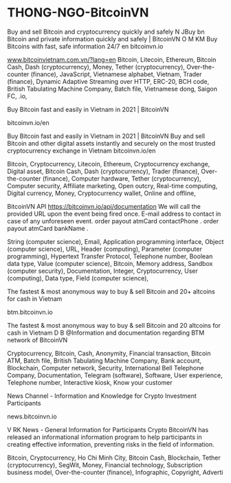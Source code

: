 # THONG-NGO-BitcoinVN
Buy and sell Bitcoin and cryptocurrency quickly and safely
N JBuy bn Bitcoin and private information quickly and safely |  BitcoinVN O M KM Buy Bitcoins with fast, safe information 24/7 en bitcoinvn.io

 www.bitcoinvietnam.com.vn/?lang=en Bitcoin, Litecoin, Ethereum, Bitcoin Cash, Dash (cryptocurrency), Money, Tether (cryptocurrency), 
 Over-the-counter (finance), JavaScript, Vietnamese alphabet, Vietnam, Trader  (finance), Dynamic Adaptive Streaming over HTTP, ERC-20, 
 BCH code, British Tabulating Machine Company, Batch file, Vietnamese dong, Saigon FC, .io, 
 
 Buy Bitcoin fast and easily in Vietnam in 2021 | BitcoinVN

 bitcoinvn.io/en

Buy Bitcoin fast and easily in Vietnam in 2021 | BitcoinVN Buy and sell Bitcoin and other digital assets instantly and securely on the most trusted cryptocurrency exchange in Vietnam bitcoinvn.io/en

Bitcoin, Cryptocurrency, Litecoin, Ethereum, Cryptocurrency exchange, Digital asset, Bitcoin Cash, Dash (cryptocurrency), Trader (finance), Over-the-counter (finance), 
Computer hardware, Tether (cryptocurrency), Computer security, Affiliate marketing, Open outcry, Real-time computing, Digital currency, Money, Cryptocurrency wallet, Online and offline, 

BitcoinVN API
https://bitcoinvn.io/api/documentation We will call the provided URL upon the event being fired once. E-mail address to contact in case of any unforeseen event. order payout atmCard contactPhone . order payout atmCard bankName .

String (computer science), Email, Application programming interface, Object (computer science), URL, Header (computing), Parameter (computer programming), Hypertext Transfer Protocol, 
Telephone number, Boolean data type, Value (computer science), Bitcoin, Memory address, Sandbox (computer security), Documentation, Integer, Cryptocurrency, User (computing), Data type, Field (computer science),

The fastest & most anonymous way to buy & sell Bitcoin and 20+ altcoins for cash in Vietnam

 btm.bitcoinvn.io

The fastest & most anonymous way to buy & sell Bitcoin and 20 altcoins for cash in Vietnam D B @Information and documentation regarding BTM network of BitcoinVN

Cryptocurrency, Bitcoin, Cash, Anonymity, Financial transaction, Bitcoin ATM, Batch file, British Tabulating Machine Company, Bank account, Blockchain, 
Computer network, Security, International Bell Telephone Company, Documentation, Telegram (software), Software, User experience, Telephone number, Interactive kiosk, Know your customer 

News Channel - Information and Knowledge for Crypto Investment Participants

 news.bitcoinvn.io

 V RK News - General Information for Participants Crypto BitcoinVN has released an informational information program to help participants in creating effective information, preventing risks in the field of information.
 

 Bitcoin, Cryptocurrency, Ho Chi Minh City, Bitcoin Cash, Blockchain, Tether (cryptocurrency), SegWit, Money, Financial technology, Subscription business model, Over-the-counter (finance), Infographic, Copyright, Adverti
